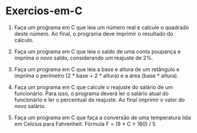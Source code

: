 # Exercios-em-C

1. Faça um programa em C que leia um número real e calcule o quadrado deste número. Ao final, o programa deve imprimir o resultado do cálculo.

2. Faça um programa em C que leia o saldo de uma conta poupança e imprima o novo saldo, considerando um reajuste de 2%.

3. Faça um programa em C que leia a base e altura de um retângulo e imprima o perímetro (2 * base + 2 * altura) e a área (base * altura).

4. Faça um programa em C que calcule o reajuste do salário de um funcionário. Para isso, o programa deverá ler o salário atual do funcionário e ler o percentual de reajuste. Ao final imprimir o valor do novo salário.

5. Faça um programa em C que faça a conversão de uma temperatura lida em Celcius para Fahrenheit. Fórmula F = (9 * C + 160) / 5

